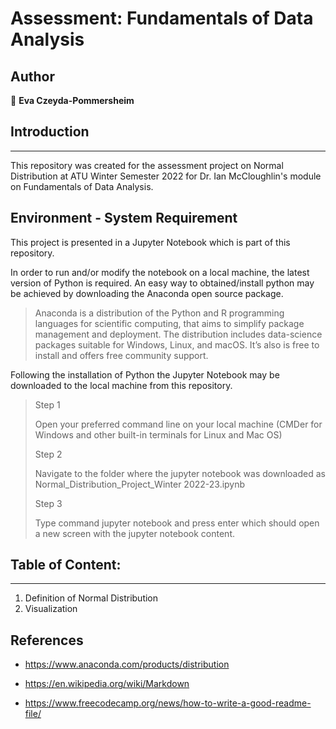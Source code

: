 # Assessment: Fundamentals of Data Analysis

>
## Author

👤 **Eva Czeyda-Pommersheim**
>
>
## Introduction
---------------
>
>
This repository was created for the assessment project on Normal Distribution at ATU Winter Semester 2022 for Dr. Ian McCloughlin's module on Fundamentals of Data Analysis.
>
## Environment - System Requirement
This project is presented in a Jupyter Notebook which is part of this repository.
>
In order to run and/or modify the notebook on a local machine, the latest version of Python is required.
An easy way to obtained/install python may be achieved by downloading the Anaconda open source package.
> Anaconda is a distribution of the Python and R programming languages for scientific computing, that aims to simplify package management and deployment. The distribution includes data-science packages suitable for Windows, Linux, and macOS.
> It’s also is free to install and offers free community support.
>
Following the installation of Python the Jupyter Notebook may be downloaded to the local machine from this repository.
> Step 1<p>
Open your preferred command line on your local machine (CMDer for Windows and other built-in terminals for Linux and Mac OS)<p>
> Step 2<p>
>Navigate to the folder where the jupyter notebook was downloaded as Normal_Distribution_Project_Winter 2022-23.ipynb<p>
> Step 3 <p>
> Type command jupyter notebook and press enter which should open a new screen with the jupyter notebook content.<p>
## Table of Content:
----
>
1. Definition of Normal Distribution
2. Visualization
>
## References
<p>

- https://www.anaconda.com/products/distribution

- https://en.wikipedia.org/wiki/Markdown
- https://www.freecodecamp.org/news/how-to-write-a-good-readme-file/
